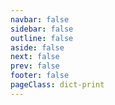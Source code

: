 ```yaml
---
navbar: false
sidebar: false
outline: false
aside: false
next: false
prev: false
footer: false
pageClass: dict-print
---
```


<script setup>
import { data as dict } from './dictionary.data';
import { capitalize } from '~/composables/text';
import DIndex from '~/components/Dictionary/DIndex.vue';
import DWord from '~/components/Dictionary/DWord.vue';
import { onMounted } from 'vue';

onMounted(() => {
    document.querySelector('.VPLocalNav')?.remove();
})
</script>

<!--@include: ./intro.md-->

<div class='tw-columns-2 tw-break-before-page'>
    <template v-for="(words, letter) in dict">
        <h2 :id="letter">
            {{ capitalize(letter) }}
        </h2>
        <DWord v-for="word in words" :key="word.id" :word="word"/>
    </template>
</div>

<style>
.dict-print > .VPContent > .VPDoc {
    @apply !tw-p-0;

    h1, h2 {
        @apply !tw-border-none !tw-mt-10 !tw-pt-0;
    }

    main > div > div > h2 {
        @apply tw-break-before-page;
    }
}
</style>
